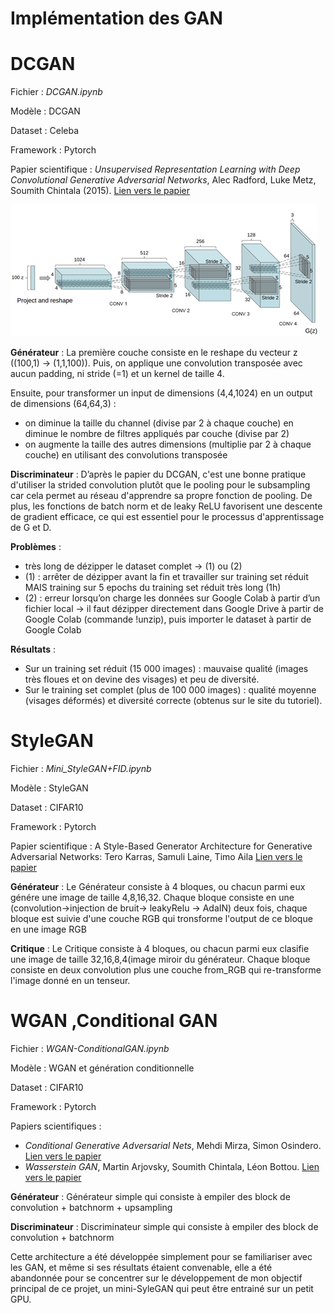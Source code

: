 # Implémentation des GAN

# DCGAN

Fichier : _DCGAN.ipynb_

Modèle : DCGAN

Dataset : Celeba

Framework : Pytorch

Papier scientifique : _Unsupervised Representation Learning with Deep Convolutional Generative Adversarial Networks_, Alec Radford, Luke Metz, Soumith Chintala (2015). [Lien vers le papier](https://arxiv.org/abs/1511.06434)

![alt text](DCGAN_architecture.png)

**Générateur** :
La première couche consiste en le reshape du vecteur z ((100,1) -> (1,1,100)). Puis, on applique une convolution transposée avec aucun padding, ni stride (=1) et un kernel de taille 4.

Ensuite, pour transformer un input de dimensions (4,4,1024) en un output de dimensions (64,64,3) :
- on diminue la taille du channel (divise par 2 à chaque couche) en diminue le nombre de filtres appliqués par couche (divise par 2)
- on augmente la taille des autres dimensions (multiplie par 2 à chaque couche) en utilisant des convolutions transposée

**Discriminateur** :
D’après le papier du DCGAN, c'est une bonne pratique d'utiliser la strided convolution plutôt que le pooling pour le subsampling car cela permet au réseau d'apprendre sa propre fonction de pooling. De plus, les fonctions de batch norm et de leaky ReLU favorisent une descente de gradient efficace, ce qui est essentiel pour le processus d'apprentissage de G et D.

**Problèmes** : 
- très long de dézipper le dataset complet -> (1) ou (2)
- (1) :  arrêter de dézipper avant la fin et travailler sur training set réduit MAIS training sur 5 epochs du training set réduit très long (1h)
- (2) : erreur lorsqu’on charge les données sur Google Colab à partir d’un fichier local -> il faut dézipper directement dans Google Drive à partir de Google Colab (commande !unzip), puis importer le dataset à partir de Google Colab

**Résultats** :
- Sur un training set réduit (15 000 images) : mauvaise qualité (images très floues et on devine des visages) et peu de diversité.
- Sur le training set complet (plus de 100 000 images) : qualité moyenne (visages déformés) et diversité correcte (obtenus sur le site du tutoriel).


# StyleGAN

Fichier : _Mini_StyleGAN+FID.ipynb_

Modèle : StyleGAN

Dataset : CIFAR10

Framework :  Pytorch

Papier scientifique : A Style-Based Generator Architecture for Generative Adversarial Networks:
Tero Karras, Samuli Laine, Timo Aila
[Lien vers le papier](https://arxiv.org/abs/1812.04948)




**Générateur** :
Le Générateur consiste à 4 bloques, ou chacun parmi eux génére une image de taille 4,8,16,32.
Chaque bloque consiste en une (convolution->injection de bruit-> leakyRelu -> AdaIN) deux fois, chaque bloque est suivie d'une couche RGB qui tronsforme l'output de ce bloque en une image RGB


**Critique** :
Le Critique consiste à 4 bloques, ou chacun parmi eux clasifie une image de taille 32,16,8,4(image miroir du générateur.
Chaque bloque consiste en deux convolution plus une couche from_RGB qui re-transforme l'image donné en un tenseur.



# WGAN ,Conditional GAN

Fichier : _WGAN-ConditionalGAN.ipynb_

Modèle : WGAN et génération conditionnelle

Dataset : CIFAR10

Framework :  Pytorch

Papiers scientifiques : 
- _Conditional Generative Adversarial Nets_, Mehdi Mirza, Simon Osindero. [Lien vers le papier](https://arxiv.org/abs/1411.1784)
- _Wasserstein GAN_, Martin Arjovsky, Soumith Chintala, Léon Bottou. [Lien vers le papier](https://arxiv.org/abs/1701.07875)


**Générateur** :
Générateur simple qui consiste à empiler des block de convolution + batchnorm + upsampling


**Discriminateur** :
Discriminateur simple qui consiste à empiler des block de convolution + batchnorm 




Cette architecture a été développée simplement pour se familiariser avec les GAN, et même si ses résultats étaient convenable, elle a été abandonnée pour se concentrer sur le développement de mon objectif principal de ce projet, un mini-SyleGAN qui peut être entrainé sur un petit GPU.



